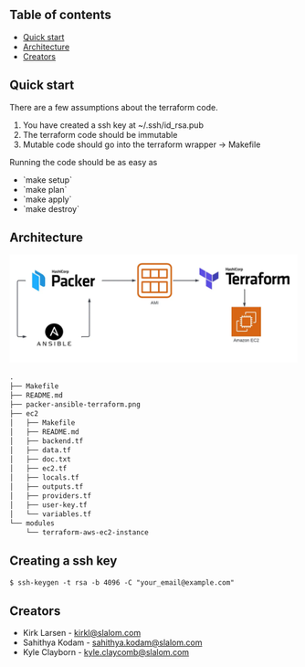 ## Table of contents

- [Quick start](#quick-start)
- [Architecture](#architecture)
- [Creators](#creators)


## Quick start
There are a few assumptions about the terraform code.
<ol>
  <li>You have created a ssh key at ~/.ssh/id_rsa.pub</li>
  <li>The terraform code should be immutable</li>
  <li>Mutable code should go into the terraform wrapper -> Makefile</li>
</ol>

Running the code should be as easy as
<ul>
  <li>`make setup`</li>
  <li>`make plan`</li>
  <li>`make apply`</li>
  <li>`make destroy`</li>
</ul>

## Architecture
![Architecture](packer-ansible-terraform.png)

```
.
├── Makefile
├── README.md
├── packer-ansible-terraform.png
├── ec2
│   ├── Makefile
│   ├── README.md
│   ├── backend.tf
│   ├── data.tf
│   ├── doc.txt
│   ├── ec2.tf
│   ├── locals.tf
│   ├── outputs.tf
│   ├── providers.tf
│   ├── user-key.tf
│   └── variables.tf
└── modules
    └── terraform-aws-ec2-instance
```

## Creating a ssh key
```
$ ssh-keygen -t rsa -b 4096 -C "your_email@example.com"
```

## Creators
- Kirk Larsen - kirkl@slalom.com
- Sahithya Kodam - sahithya.kodam@slalom.com
- Kyle Clayborn - kyle.claycomb@slalom.com
